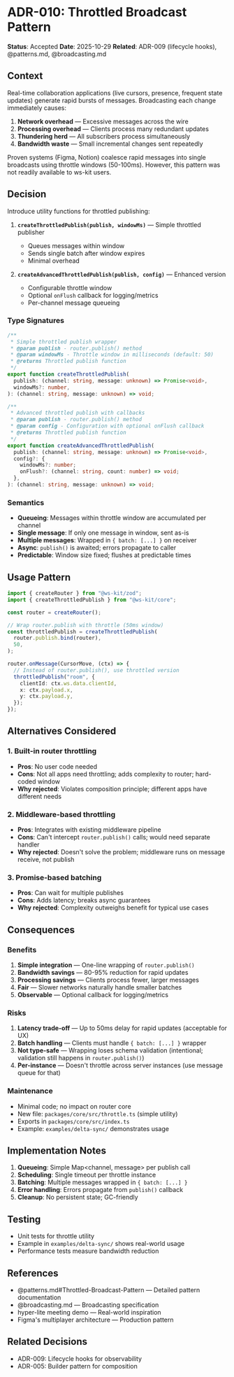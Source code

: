 # ADR-010: Throttled Broadcast Pattern

**Status**: Accepted
**Date**: 2025-10-29
**Related**: ADR-009 (lifecycle hooks), @patterns.md, @broadcasting.md

## Context

Real-time collaboration applications (live cursors, presence, frequent state updates) generate rapid bursts of messages. Broadcasting each change immediately causes:

1. **Network overhead** — Excessive messages across the wire
2. **Processing overhead** — Clients process many redundant updates
3. **Thundering herd** — All subscribers process simultaneously
4. **Bandwidth waste** — Small incremental changes sent repeatedly

Proven systems (Figma, Notion) coalesce rapid messages into single broadcasts using throttle windows (50-100ms). However, this pattern was not readily available to ws-kit users.

## Decision

Introduce utility functions for throttled publishing:

1. **`createThrottledPublish(publish, windowMs)`** — Simple throttled publisher
   - Queues messages within window
   - Sends single batch after window expires
   - Minimal overhead

2. **`createAdvancedThrottledPublish(publish, config)`** — Enhanced version
   - Configurable throttle window
   - Optional `onFlush` callback for logging/metrics
   - Per-channel message queueing

### Type Signatures

```typescript
/**
 * Simple throttled publish wrapper
 * @param publish - router.publish() method
 * @param windowMs - Throttle window in milliseconds (default: 50)
 * @returns Throttled publish function
 */
export function createThrottledPublish(
  publish: (channel: string, message: unknown) => Promise<void>,
  windowMs?: number,
): (channel: string, message: unknown) => void;

/**
 * Advanced throttled publish with callbacks
 * @param publish - router.publish() method
 * @param config - Configuration with optional onFlush callback
 * @returns Throttled publish function
 */
export function createAdvancedThrottledPublish(
  publish: (channel: string, message: unknown) => Promise<void>,
  config?: {
    windowMs?: number;
    onFlush?: (channel: string, count: number) => void;
  },
): (channel: string, message: unknown) => void;
```

### Semantics

- **Queueing**: Messages within throttle window are accumulated per channel
- **Single message**: If only one message in window, sent as-is
- **Multiple messages**: Wrapped in `{ batch: [...] }` on receiver
- **Async**: `publish()` is awaited; errors propagate to caller
- **Predictable**: Window size fixed; flushes at predictable times

## Usage Pattern

```typescript
import { createRouter } from "@ws-kit/zod";
import { createThrottledPublish } from "@ws-kit/core";

const router = createRouter();

// Wrap router.publish with throttle (50ms window)
const throttledPublish = createThrottledPublish(
  router.publish.bind(router),
  50,
);

router.onMessage(CursorMove, (ctx) => {
  // Instead of router.publish(), use throttled version
  throttledPublish("room", {
    clientId: ctx.ws.data.clientId,
    x: ctx.payload.x,
    y: ctx.payload.y,
  });
});
```

## Alternatives Considered

### 1. Built-in router throttling

- **Pros**: No user code needed
- **Cons**: Not all apps need throttling; adds complexity to router; hard-coded window
- **Why rejected**: Violates composition principle; different apps have different needs

### 2. Middleware-based throttling

- **Pros**: Integrates with existing middleware pipeline
- **Cons**: Can't intercept `router.publish()` calls; would need separate handler
- **Why rejected**: Doesn't solve the problem; middleware runs on message receive, not publish

### 3. Promise-based batching

- **Pros**: Can wait for multiple publishes
- **Cons**: Adds latency; breaks async guarantees
- **Why rejected**: Complexity outweighs benefit for typical use cases

## Consequences

### Benefits

1. **Simple integration** — One-line wrapping of `router.publish()`
2. **Bandwidth savings** — 80-95% reduction for rapid updates
3. **Processing savings** — Clients process fewer, larger messages
4. **Fair** — Slower networks naturally handle smaller batches
5. **Observable** — Optional callback for logging/metrics

### Risks

1. **Latency trade-off** — Up to 50ms delay for rapid updates (acceptable for UX)
2. **Batch handling** — Clients must handle `{ batch: [...] }` wrapper
3. **Not type-safe** — Wrapping loses schema validation (intentional; validation still happens in `router.publish()`)
4. **Per-instance** — Doesn't throttle across server instances (use message queue for that)

### Maintenance

- Minimal code; no impact on router core
- New file: `packages/core/src/throttle.ts` (simple utility)
- Exports in `packages/core/src/index.ts`
- Example: `examples/delta-sync/` demonstrates usage

## Implementation Notes

1. **Queueing**: Simple Map<channel, message> per publish call
2. **Scheduling**: Single timeout per throttle instance
3. **Batching**: Multiple messages wrapped in `{ batch: [...] }`
4. **Error handling**: Errors propagate from `publish()` callback
5. **Cleanup**: No persistent state; GC-friendly

## Testing

- Unit tests for throttle utility
- Example in `examples/delta-sync/` shows real-world usage
- Performance tests measure bandwidth reduction

## References

- @patterns.md#Throttled-Broadcast-Pattern — Detailed pattern documentation
- @broadcasting.md — Broadcasting specification
- hyper-lite meeting demo — Real-world inspiration
- Figma's multiplayer architecture — Production pattern

## Related Decisions

- ADR-009: Lifecycle hooks for observability
- ADR-005: Builder pattern for composition

